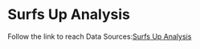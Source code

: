 # Surfs Up Analysis
Follow the link to reach Data Sources:[Surfs Up Analysis](https://github.com/JohnCselcuk/surfs_up)
